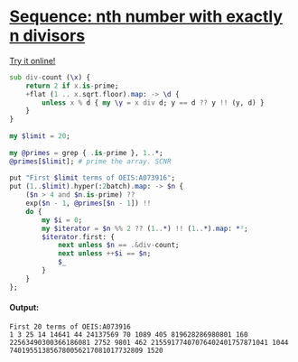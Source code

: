 [1]: https://rosettacode.org/wiki/Sequence:_nth_number_with_exactly_n_divisors

# [Sequence: nth number with exactly n divisors][1]

[Try it online!](https://tio.run/##dVLbTsJAEH3nKw4IpgW6ATQY2QAao4kvmsijEFPoVpr05nZr2hh@yk/wx@p0CwUf3JfuzJwzc/ZMYyH9cVEk6RqO92ltojRUMJaZia8G6EihUhliBM9FxrzEiqUXCK5rPde3CTwEY1RLPqRirh9F0mSBHU9gzbB09m3Kk4a@SBJk6IDSCHIsc0wppsFwOCiYUmU@p1uzCSPvwzGx0/xdg74NorR9L/AU0UYDXmVutKKEUu9SxNS4VoldH0PGuryxx7xW7BXHGSqE2grYUto5w@Lu6YU6xqlC68GTiTrMUkIGCSIXz/ePi8nt4OriejhucY00qH8FM9k2j4U0JqO1rTbbowftcO@BQbcZLmGHDiVrlSa9WNdFFpcQC8M@asE6XplkiMY40YmhpR0evXvA/6ZIsK0iSRWidzq0PPK0VNo1tbH6Vunr/nwfyTWTueX7JyejyhOKTB2WSI1pWey8/mf4v9BerxRZavmLab/VYb1jXhS/)

```raku
sub div-count (\x) {
    return 2 if x.is-prime;
    +flat (1 .. x.sqrt.floor).map: -> \d {
        unless x % d { my \y = x div d; y == d ?? y !! (y, d) }
    }
}
 
my $limit = 20;
 
my @primes = grep { .is-prime }, 1..*;
@primes[$limit]; # prime the array. SCNR
 
put "First $limit terms of OEIS:A073916";
put (1..$limit).hyper(:2batch).map: -> $n {
    ($n > 4 and $n.is-prime) ??
    exp($n - 1, @primes[$n - 1]) !!
    do {
        my $i = 0;
        my $iterator = $n %% 2 ?? (1..*) !! (1..*).map: *²;
        $iterator.first: {
            next unless $n == .&div-count;
            next unless ++$i == $n;
            $_
        }
    }
};
```

#### Output:
```
First 20 terms of OEIS:A073916
1 3 25 14 14641 44 24137569 70 1089 405 819628286980801 160 22563490300366186081 2752 9801 462 21559177407076402401757871041 1044 740195513856780056217081017732809 1520
```